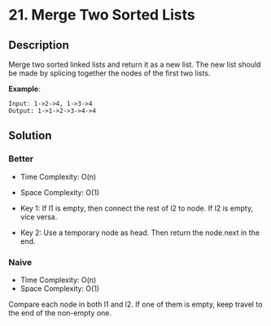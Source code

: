 # 21. Merge Two Sorted Lists

## Description

Merge two sorted linked lists and return it as a new list. The new list should be made by splicing together the nodes of the first two lists.

**Example**:

```
Input: 1->2->4, 1->3->4
Output: 1->1->2->3->4->4
```

## Solution

### Better

* Time Complexity: O(n)
* Space Complexity: O(1)

* Key 1: If l1 is empty, then connect the rest of l2 to node. If l2 is empty, vice versa.
* Key 2: Use a temporary node as head. Then return the node.next in the end.

### Naive

* Time Complexity: O(n)
* Space Complexity: O(1)

Compare each node in both l1 and l2. If one of them is empty, keep travel to the end of the non-empty one.